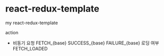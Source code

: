 # react-redux-template
my react-redux-template

action
- 비동기 요청
    FETCH_{base}
    SUCCESS_{base}
    FAILURE_{base}
    로딩 여부
        FETCH_LOADED
